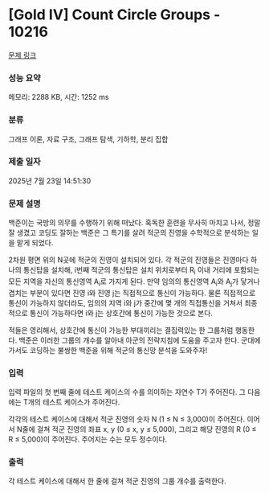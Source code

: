 # [Gold IV] Count Circle Groups - 10216 

[문제 링크](https://www.acmicpc.net/problem/10216) 

### 성능 요약

메모리: 2288 KB, 시간: 1252 ms

### 분류

그래프 이론, 자료 구조, 그래프 탐색, 기하학, 분리 집합

### 제출 일자

2025년 7월 23일 14:51:30

### 문제 설명

<p>백준이는 국방의 의무를 수행하기 위해 떠났다. 혹독한 훈련을 무사히 마치고 나서, 정말 잘 생겼고 코딩도 잘하는 백준은 그 특기를 살려 적군의 진영을 수학적으로 분석하는 일을 맡게 되었다.</p>

<p>2차원 평면 위의 N곳에 적군의 진영이 설치되어 있다. 각 적군의 진영들은 진영마다 하나의 통신탑을 설치해, i번째 적군의 통신탑은 설치 위치로부터 R<sub>i</sub> 이내 거리에 포함되는 모든 지역을 자신의 통신영역 A<sub>i</sub>로 가지게 된다. 만약 임의의 통신영역 A<sub>i</sub>와 A<sub>j</sub>가 닿거나 겹치는 부분이 있다면 진영 i와 진영 j는 직접적으로 통신이 가능하다. 물론 직접적으로 통신이 가능하지 않더라도, 임의의 지역 i와 j가 중간에 몇 개의 직접통신을 거쳐서 최종적으로 통신이 가능하다면 i와 j는 상호간에 통신이 가능한 것으로 본다.</p>

<p>적들은 영리해서, 상호간에 통신이 가능한 부대끼리는 결집력있는 한 그룹처럼 행동한다. 백준은 이러한 그룹의 개수를 알아내 아군의 전략지침에 도움을 주고자 한다. 군대에 가서도 코딩하는 불쌍한 백준을 위해 적군의 통신망 분석을 도와주자!</p>

### 입력 

 <p>입력 파일의 첫 번째 줄에 테스트 케이스의 수를 의미하는 자연수 T가 주어진다. 그 다음에는 T개의 테스트 케이스가 주어진다.</p>

<p>각각의 테스트 케이스에 대해서 적군 진영의 숫자 N (1 ≤ N ≤ 3,000)이 주어진다. 이어서 N줄에 걸쳐 적군 진영의 좌표 x, y (0 ≤ x, y ≤ 5,000), 그리고 해당 진영의 R (0 ≤ R ≤ 5,000)이 주어진다. 주어지는 수는 모두 정수이다.</p>

### 출력 

 <p>각 테스트 케이스에 대해서 한 줄에 걸쳐 적군 진영의 그룹 개수를 출력한다.</p>

